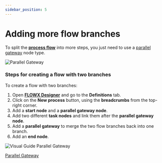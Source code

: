 ```yaml
---
sidebar_position: 5
---
```


# Adding more flow branches

To split the [**process flow**](../../terms/flowx-process) into more steps, you just need to use a [parallel gateway](../../building-blocks/node/parallel-gateway.md) node type.

![Parallel Gateway](https://s3.eu-west-1.amazonaws.com/docx.flowx.ai/flowx-designer/process_flowx_parallel.png#center)

### Steps for creating a flow with two branches

To create a flow with two branches:

1. Open [**FLOWX Designer**](../../terms/flowx-ai-designer) and go to the **Definitions** tab.
2. Click on the **New process** button, using the **breadcrumbs** from the top-right corner.
3. Add a **start node** and a **parallel gateway node**.
4. Add two different **task nodes** and link them after the **parallel gateway node**.
5. Add a **parallel gateway** to merge the two flow branches back into one branch.
6. Add an **end node**.

![Visual Guide Parallel Gateway](https://s3.eu-west-1.amazonaws.com/docx.flowx.ai/flowx-designer/process_flow_adding_branches.gif)

[Parallel Gateway](../../building-blocks/node/parallel-gateway.md)
